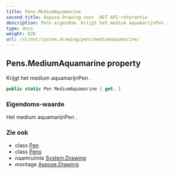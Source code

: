 ```yaml
---
title: Pens.MediumAquamarine
second_title: Aspose.Drawing voor .NET API-referentie
description: Pens eigendom. Krijgt het medium aquamarijnPen .
type: docs
weight: 820
url: /nl/net/system.drawing/pens/mediumaquamarine/
---
```

## Pens.MediumAquamarine property

Krijgt het medium aquamarijnPen .

```csharp
public static Pen MediumAquamarine { get; }
```

### Eigendoms-waarde

Het medium aquamarijnPen .

### Zie ook

* class [Pen](../../pen/)
* class [Pens](../)
* naamruimte [System.Drawing](../../pens/)
* montage [Aspose.Drawing](../../../)


